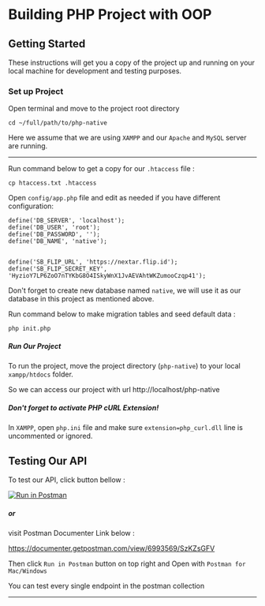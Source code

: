 # Building PHP Project with OOP #

## Getting Started
These instructions will get you a copy of the project up and running on your local machine for development and testing purposes.

### Set up Project

Open terminal and move to the project root directory
```
cd ~/full/path/to/php-native
```

Here we assume that we are using `XAMPP` and our `Apache` and `MySQL` server are running.

---

Run command below to get a copy for our `.htaccess` file :

```
cp htaccess.txt .htaccess
```

Open `config/app.php` file and edit as needed if you have different configuration:
```
define('DB_SERVER', 'localhost');
define('DB_USER', 'root');
define('DB_PASSWORD', '');
define('DB_NAME', 'native');


define('SB_FLIP_URL', 'https://nextar.flip.id');
define('SB_FLIP_SECRET_KEY', 'HyzioY7LP6ZoO7nTYKbG8O4ISkyWnX1JvAEVAhtWKZumooCzqp41');
```
Don't forget to create new database named `native`, we will use it as our database in this project as mentioned above.

Run command below to make migration tables and seed default data :
```
php init.php
```

##### Run Our Project
To run the project, move the project directory (`php-native`) to your local `xampp/htdocs` folder.

So we can access our project with url http://localhost/php-native

##### Don't forget to activate PHP cURL Extension!
In `XAMPP`, open `php.ini` file and make sure `extension=php_curl.dll` line is uncommented or ignored.


## Testing Our API
To test our API, click button bellow : 

[![Run in Postman](https://run.pstmn.io/button.svg)](https://app.getpostman.com/run-collection/eac7899958b631025060)

##### or
visit Postman Documenter Link below :

https://documenter.getpostman.com/view/6993569/SzKZsGFV

Then click `Run in Postman` button on top right and Open with `Postman for Mac/Windows`

You can test every single endpoint in the postman collection

---

